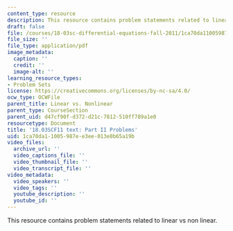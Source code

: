 ```yaml
---
content_type: resource
description: This resource contains problem statements related to linear vs non linear.
draft: false
file: /courses/18-03sc-differential-equations-fall-2011/1ca70da11005987ee3ee013e0b65a19b_MIT18_03SCF11_ps3_II_s11q.pdf
file_size: ''
file_type: application/pdf
image_metadata:
  caption: ''
  credit: ''
  image-alt: ''
learning_resource_types:
- Problem Sets
license: https://creativecommons.org/licenses/by-nc-sa/4.0/
ocw_type: OCWFile
parent_title: Linear vs. Nonlinear
parent_type: CourseSection
parent_uid: d47cf90f-d372-d21c-7812-510ff789a1e0
resourcetype: Document
title: '18.03SCF11 text: Part II Problems'
uid: 1ca70da1-1005-987e-e3ee-013e0b65a19b
video_files:
  archive_url: ''
  video_captions_file: ''
  video_thumbnail_file: ''
  video_transcript_file: ''
video_metadata:
  video_speakers: ''
  video_tags: ''
  youtube_description: ''
  youtube_id: ''
---
```

This resource contains problem statements related to linear vs non linear.